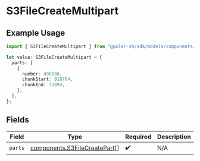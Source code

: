 # S3FileCreateMultipart

## Example Usage

```typescript
import { S3FileCreateMultipart } from "@polar-sh/sdk/models/components/s3filecreatemultipart.js";

let value: S3FileCreateMultipart = {
  parts: [
    {
      number: 498586,
      chunkStart: 918704,
      chunkEnd: 73894,
    },
  ],
};
```

## Fields

| Field                                                                        | Type                                                                         | Required                                                                     | Description                                                                  |
| ---------------------------------------------------------------------------- | ---------------------------------------------------------------------------- | ---------------------------------------------------------------------------- | ---------------------------------------------------------------------------- |
| `parts`                                                                      | [components.S3FileCreatePart](../../models/components/s3filecreatepart.md)[] | :heavy_check_mark:                                                           | N/A                                                                          |